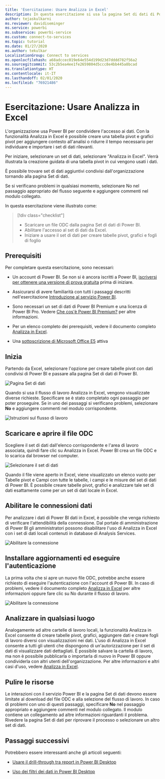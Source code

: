 ```yaml
---
title: 'Esercitazione: Usare Analizza in Excel'
description: In questa esercitazione si usa la pagina Set di dati di Power BI per importare i set di dati in Excel.
author: tejaskulkarni
ms.reviewer: davidiseminger
ms.service: powerbi
ms.subservice: powerbi-service
ms.custom: connect-to-services
ms.topic: tutorial
ms.date: 01/27/2020
ms.author: tekulkar
LocalizationGroup: Connect to services
ms.openlocfilehash: a68adccec019e64e554d199d23d7dddd782f56a2
ms.sourcegitcommit: 53c2b5ea4ee1fe2659804d5ccc8e4bb445a8bcad
ms.translationtype: HT
ms.contentlocale: it-IT
ms.lasthandoff: 02/01/2020
ms.locfileid: "76921486"
---
```

# <a name="tutorial-use-analyze-in-excel"></a>Esercitazione: Usare Analizza in Excel

L'organizzazione usa Power BI per condividere l'accesso ai dati. Con la funzionalità Analizza in Excel è possibile creare una tabella pivot e grafici pivot per aggiungere contesto all'analisi o ridurre il tempo necessario per individuare e importare i set di dati rilevanti.

Per iniziare, selezionare un set di dati, selezionare "Analizza in Excel". Verrà illustrata la creazione guidata di una tabella pivot in cui vengono usati i dati.  

È possibile trovare set di dati aggiuntivi condivisi dall'organizzazione tornando alla pagina Set di dati.

Se si verificano problemi in qualsiasi momento, selezionare No nel passaggio appropriato del flusso seguente e aggiungere commenti nel modulo collegato.  

In questa esercitazione viene illustrato come:

> [!div class="checklist"]
> * Scaricare un file ODC dalla pagina Set di dati di Power BI.
> * Abilitare l'accesso al set di dati da Excel.
> * Iniziare a usare il set di dati per creare tabelle pivot, grafici e fogli di foglio

## <a name="prerequisites"></a>Prerequisiti

Per completare questa esercitazione, sono necessari:

* Un account di Power BI. Se non si è ancora iscritti a Power BI, [iscriversi per ottenere una versione di prova gratuita](https://app.powerbi.com/signupredirect?pbi_source=web) prima di iniziare.

* Assicurarsi di avere familiarità con tutti i passaggi descritti nell'esercitazione [Introduzione al servizio Power BI](https://docs.microsoft.com/power-bi/service-get-started).

* Sono necessari un set di dati di Power BI Premium e una licenza di Power BI Pro. Vedere [Che cos'è Power BI Premium?](https://docs.microsoft.com/power-bi/service-premium-what-is) per altre informazioni.

* Per un elenco completo dei prerequisiti, vedere il documento completo [Analizza in Excel](https://docs.microsoft.com/power-bi/service-analyze-in-excel#requirements).

* Una [sottoscrizione di Microsoft Office E5](https://www.microsoft.com/microsoft-365/business/office-365-enterprise-e5-business-software?activetab=pivot%3aoverviewtab) attiva

## <a name="get-started"></a>Inizia

Partendo da Excel, selezionare l'opzione per creare tabelle pivot con dati condivisi di Power BI e passare alla pagina Set di dati di Power BI.

![Pagina Set di dati](media/service-tutorial-analyze-in-excel/tutorial-analyze-in-excel-01.png)

Quando si usa il flusso di lavoro Analizza in Excel, vengono visualizzate diverse richieste. Specificare se è stato completato ogni passaggio per poter proseguire. Se in uno dei passaggi si verificano problemi, selezionare **No** e aggiungere commenti nel modulo corrispondente.

![Istruzioni sul flusso di lavoro](media/service-tutorial-analyze-in-excel/tutorial-analyze-in-excel-02.png)

## <a name="download-and-open-the-odc-file"></a>Scaricare e aprire il file ODC

Scegliere il set di dati dall'elenco corrispondente e l'area di lavoro associata, quindi fare clic su Analizza in Excel. Power BI crea un file ODC e lo scarica dal browser nel computer.

![Selezionare il set di dati](media/service-tutorial-analyze-in-excel/tutorial-analyze-in-excel-03.png)

Quando il file viene aperto in Excel, viene visualizzato un elenco vuoto per Tabelle pivot e Campi con tutte le tabelle, i campi e le misure del set di dati di Power BI. È possibile creare tabelle pivot, grafici e analizzare tale set di dati esattamente come per un set di dati locale in Excel.

## <a name="enable-data-connections"></a>Abilitare le connessioni dati

Per analizzare i dati di Power BI dati in Excel, è possibile che venga richiesto di verificare l'attendibilità della connessione. Dal portale di amministrazione di Power BI gli amministratori possono disabilitare l'uso di Analizza in Excel con i set di dati locali contenuti in database di Analysis Services.

![Abilitare la connessione](media/service-tutorial-analyze-in-excel/tutorial-analyze-in-excel-04.png)

## <a name="install-updates-and-authenticate"></a>Installare aggiornamenti ed eseguire l'autenticazione

La prima volta che si apre un nuovo file ODC, potrebbe anche essere richiesto di eseguire l'autenticazione con l'account di Power BI.  In caso di problemi, vedere il documento completo [Analizza in Excel](https://docs.microsoft.com/power-bi/service-analyze-in-excel#sign-in-to-power-bi ) per altre informazioni oppure fare clic su No durante il flusso di lavoro.

![Abilitare la connessione](media/service-tutorial-analyze-in-excel/tutorial-analyze-in-excel-05.png)

## <a name="analyze-away"></a>Analizzare in qualsiasi luogo

Analogamente ad altre cartelle di lavoro locali, la funzionalità Analizza in Excel consente di creare tabelle pivot, grafici, aggiungere dati e creare fogli di lavoro diversi con visualizzazioni nei dati. L'uso di Analizza in Excel consente a tutti gli utenti che dispongono di un'autorizzazione per il set di dati di visualizzare dati dettagliati. È possibile salvare la cartella di lavoro, ma non è possibile pubblicarla o importarla di nuovo in Power BI oppure condividerla con altri utenti dell'organizzazione. Per altre informazioni e altri casi d'uso, vedere [Analizza in Excel](https://docs.microsoft.com/power-bi/service-analyze-in-excel#analyze-away).

## <a name="clean-up-resources"></a>Pulire le risorse

Le interazioni con il servizio Power BI e la pagina Set di dati devono essere limitate al download del file ODC e alla selezione del flusso di lavoro. In caso di problemi con uno di questi passaggi, specificare **No** nel passaggio appropriato e aggiungere commenti nel modulo collegato. Il modulo contiene un collegamento ad altre informazioni riguardanti il problema. Rivedere la pagina Set di dati per riprovare il processo o selezionare un altro set di dati.

## <a name="next-steps"></a>Passaggi successivi

Potrebbero essere interessanti anche gli articoli seguenti:

* [Usare il drill-through tra report in Power BI Desktop](https://docs.microsoft.com/power-bi/desktop-cross-report-drill-through)

* [Uso dei filtri dei dati in Power BI Desktop](https://docs.microsoft.com/power-bi/visuals/power-bi-visualization-slicers)
